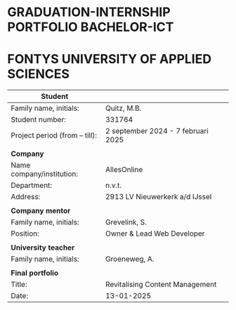 # **GRADUATION-INTERNSHIP PORTFOLIO BACHELOR-ICT**
# FONTYS UNIVERSITY OF APPLIED SCIENCES

| **Student**                   |                                    |
| ----------------------------- | ---------------------------------- |
| Family name, initials:        | Quitz, M.B.                        |
| Student number:               | 331764                             |
| Project period (from – till): | 2 september 2024 - 7 februari 2025 |
|                               |                                    |
| **Company**                   |                                    |
| Name company/institution:     | AllesOnline                        |
| Department:                   | n.v.t.                             |
| Address:                      | 2913 LV Nieuwerkerk a/d IJssel     |
|                               |                                    |
| **Company mentor**            |                                    |
| Family name, initials:        | Grevelink, S.                      |
| Position:                     | Owner & Lead Web Developer         |
|                               |                                    |
| **University teacher**        |                                    |
| Family name, initials:        | Groeneweg, A.                      |
|                               |                                    |
| **Final portfolio**           |                                    |
| Title:                        | Revitalising Content Management    |
| Date:                         | 13-01-2025                         |
